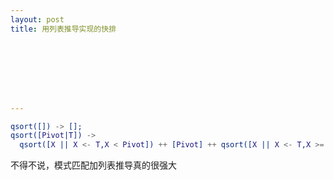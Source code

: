 ```yaml
---
layout: post
title: 用列表推导实现的快排








---
```


```erlang
qsort([]) -> [];
qsort([Pivot|T]) -> 
  qsort([X || X <- T,X < Pivot]) ++ [Pivot] ++ qsort([X || X <- T,X >= Pivot]).
```





不得不说，模式匹配加列表推导真的很强大